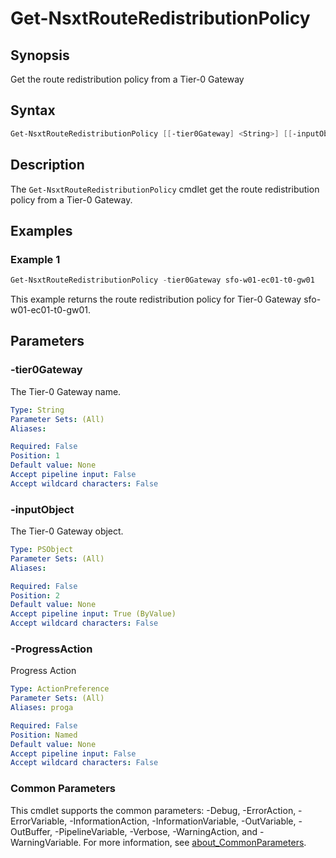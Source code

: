 # Get-NsxtRouteRedistributionPolicy

## Synopsis

Get the route redistribution policy from a Tier-0 Gateway

## Syntax

```powershell
Get-NsxtRouteRedistributionPolicy [[-tier0Gateway] <String>] [[-inputObject] <PSObject>] [-ProgressAction <ActionPreference>] [<CommonParameters>]
```

## Description

The `Get-NsxtRouteRedistributionPolicy` cmdlet get the route redistribution policy from a Tier-0 Gateway.

## Examples

### Example 1

```powershell
Get-NsxtRouteRedistributionPolicy -tier0Gateway sfo-w01-ec01-t0-gw01
```

This example returns the route redistribution policy for Tier-0 Gateway sfo-w01-ec01-t0-gw01.

## Parameters

### -tier0Gateway

The Tier-0 Gateway name.

```yaml
Type: String
Parameter Sets: (All)
Aliases:

Required: False
Position: 1
Default value: None
Accept pipeline input: False
Accept wildcard characters: False
```

### -inputObject

The Tier-0 Gateway object.

```yaml
Type: PSObject
Parameter Sets: (All)
Aliases:

Required: False
Position: 2
Default value: None
Accept pipeline input: True (ByValue)
Accept wildcard characters: False
```

### -ProgressAction

Progress Action

```yaml
Type: ActionPreference
Parameter Sets: (All)
Aliases: proga

Required: False
Position: Named
Default value: None
Accept pipeline input: False
Accept wildcard characters: False
```

### Common Parameters

This cmdlet supports the common parameters: -Debug, -ErrorAction, -ErrorVariable, -InformationAction, -InformationVariable, -OutVariable, -OutBuffer, -PipelineVariable, -Verbose, -WarningAction, and -WarningVariable. For more information, see [about_CommonParameters](http://go.microsoft.com/fwlink/?LinkID=113216).
